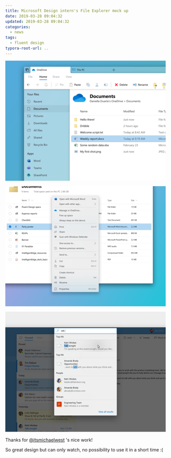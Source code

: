 ```yaml
---
title: Microsoft Design intern's File Explorer mock up
date: 2019-03-28 09:04:32
updated: 2019-03-28 09:04:32
categories:
  - news
tags:
  - fluent design
typora-root-url: ..
---
```


![1553763941204](/images/1553763941204.png)

<!--more-->

![1553763951111](/images/1553763951111.png)

![1553763956400](/images/1553763956400.png)

Thanks for [@itsmichaelwest](https://twitter.com/itsmichaelwest) 's nice work!

So great design but can only watch, no possibility to use it in a short time :(

